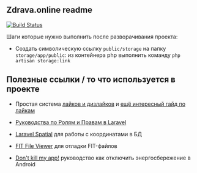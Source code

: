 ## Zdrava.online readme
[![Build Status](https://ci.mpolr.ru/api/badges/mpolr/zdrava.online/status.svg)](https://ci.mpolr.ru/mpolr/zdrava.online)

Шаги которые нужно выполнить после разворачивания проекта:

- Создать символическую ссылку `public/storage` на папку `storage/app/public`: из контейнера php выполнить команду `php artisan storage:link`


## Полезные ссылки / то что используется в проекте

- Простая система [лайков и дизлайков](https://dev.to/bdelespierre/how-to-implement-a-simple-like-system-with-laravel-lfe/comments) и [ещё интересный гайд по лайкам](https://rappasoft.com/blog/building-a-like-button-component-in-laravel-livewire)
- [Руководства по Ролям и Правам в Laravel](https://laravel.demiart.ru/guide-to-roles-and-permissions/)
- [Laravel Spatial](https://github.com/asanikovich/laravel-spatial) для работы с координатами в БД


- [FIT File Viewer](https://www.fitfileviewer.com/) для отладки FIT-файлов
- [Don't kill my app!](https://dontkillmyapp.com/) руководство как отключить энергосбережение в Android

